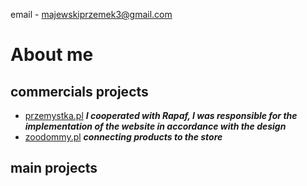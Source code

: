 email - majewskiprzemek3@gmail.com

# About me

## commercials projects
- [przemystka.pl](https://przemystka.pl/) ***I cooperated with Rapaf, I was responsible for the implementation of the website in accordance with the design***
- [zoodommy.pl](zoodommy.pl) ***connecting products to the store***

## main projects
